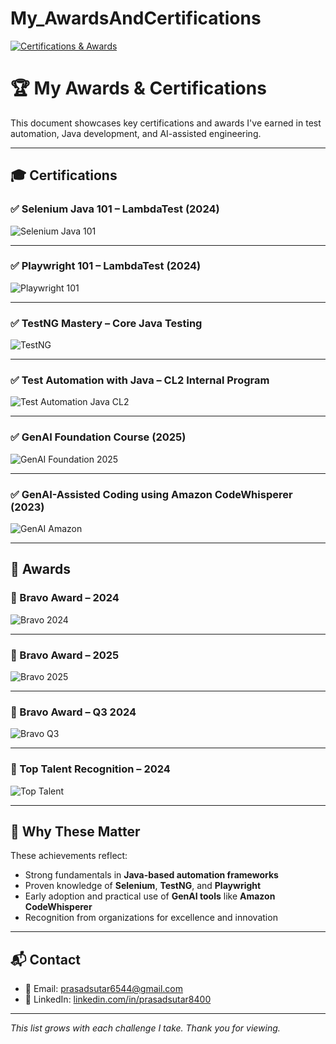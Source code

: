 # My_AwardsAndCertifications

[![Certifications & Awards](https://img.shields.io/badge/Certifications%20%26%20Awards-10-blue)](https://github.com/Prasad8400/My_AwardsAndCertifications/blob/main/My_AwardsAndCertifications.md)

# 🏆 My Awards & Certifications

This document showcases key certifications and awards I've earned in test automation, Java development, and AI-assisted engineering.

---

## 🎓 Certifications

### ✅ Selenium Java 101 – LambdaTest (2024)
![Selenium Java 101](SeleniumJava101.png)

---

### ✅ Playwright 101 – LambdaTest (2024)
![Playwright 101](Playwright101.png)

---

### ✅ TestNG Mastery – Core Java Testing
![TestNG](TestNG.png)

---

### ✅ Test Automation with Java – CL2 Internal Program
![Test Automation Java CL2](Test_Autoamtion_Java_CL2.png)

---

### ✅ GenAI Foundation Course (2025)
![GenAI Foundation 2025](GenAI_FoundationCourse_2025.png)

---

### ✅ GenAI-Assisted Coding using Amazon CodeWhisperer (2023)
![GenAI Amazon](GenAI_AssistedCoding_UsingAmazonCodeWhisperer_2023.png)

---

## 🏅 Awards

### 🥇 Bravo Award – 2024
![Bravo 2024](BravoAward_2024.jpg)

---

### 🥇 Bravo Award – 2025
![Bravo 2025](BravoAward_2025.png)

---

### 🥈 Bravo Award – Q3 2024
![Bravo Q3](BravoAward_Q3_2024.png)

---

### 🌟 Top Talent Recognition – 2024
![Top Talent](TopTalent_2024.jpg)

---

## 💬 Why These Matter

These achievements reflect:

- Strong fundamentals in **Java-based automation frameworks**
- Proven knowledge of **Selenium**, **TestNG**, and **Playwright**
- Early adoption and practical use of **GenAI tools** like **Amazon CodeWhisperer**
- Recognition from organizations for excellence and innovation

---

## 📬 Contact

- 📧 Email: prasadsutar6544@gmail.com  
- 💼 LinkedIn: [linkedin.com/in/prasadsutar8400](https://www.linkedin.com/in/prasadsutar8400/)

---

_This list grows with each challenge I take. Thank you for viewing._
